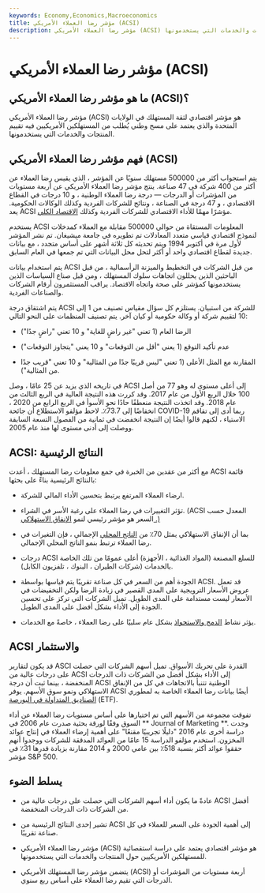 ```yaml
---
keywords: Economy,Economics,Macroeconomics
title: مؤشر رضا العملاء الأمريكي (ACSI)
description: مؤشر رضا العملاء الأمريكي (ACSI) هو مؤشر اقتصادي يعتمد على مسح المستهلكين الأمريكيين حول المنتجات والخدمات التي يستخدمونها.
---
```


# مؤشر رضا العملاء الأمريكي (ACSI)
## ما هو مؤشر رضا العملاء الأمريكي (ACSI)؟

مؤشر رضا العملاء الأمريكي (ACSI) هو مؤشر اقتصادي لثقة المستهلك في الولايات المتحدة والذي يعتمد على مسح وطني يُطلب من المستهلكين الأمريكيين فيه تقييم المنتجات والخدمات التي يستخدمونها.

## فهم مؤشر رضا العملاء الأمريكي (ACSI)

يتم استجواب أكثر من 500000 مستهلك سنويًا عن المؤشر ، الذي يقيس رضا العملاء عن أكثر من 400 شركة في 47 صناعة. ينتج مؤشر رضا العملاء الأمريكي عن أربعة مستويات من المؤشرات أو الدرجات — درجة رضا العملاء الوطنية ، و 10 درجات في القطاع الاقتصادي ، و 47 درجة في الصناعة ، ونتائج للشركات الفردية وكذلك الوكالات الحكومية. يعد ACSI مؤشرًا مهمًا للأداء الاقتصادي للشركات الفردية وكذلك [الاقتصاد الكلي](/macroeconomics).

يستخدم ACSI المعلومات المستقاة من حوالي 500000 مقابلة مع العملاء كمدخلات لنموذج اقتصادي قياسي متعدد المعادلات تم تطويره في جامعة ميشيغان. تم نشر المؤشر لأول مرة في أكتوبر 1994 ويتم تحديثه كل ثلاثة أشهر على أساس متجدد ، مع بيانات جديدة لقطاع اقتصادي واحد أو أكثر لتحل محل البيانات التي تم جمعها في العام السابق.

يتم استخدام بيانات ACSI من قبل الشركات في التخطيط والميزنة الرأسمالية ، من قبل الباحثين الذين يحللون اتجاهات سلوك المستهلك ، ومن قبل صناع السياسات الذين يستخدمونها كمؤشر على صحة واتجاه الاقتصاد. يراقب المستثمرون أرقام الشركات والصناعات الفردية.

يتم اشتقاق درجة ACSI للشركة من استبيان. يستلزم كل سؤال مقياس تصنيف من 1 إلى 10 لتقييم شركة أو وكالة حكومية أو كيان آخر. يتم تصنيف المنظمات على النحو التالي:

- الرضا العام (1 تعني "غير راضٍ للغاية" و 10 تعني "راضٍ جدًا")

- عدم تأكيد التوقع (1 يعني "أقل من التوقعات" و 10 يعني "يتجاوز التوقعات")

- المقارنة مع المثل الأعلى (1 تعني "ليس قريبًا جدًا من المثالية" و 10 تعني "قريب جدًا من المثالية").

في تاريخه الذي يزيد عن 25 عامًا ، وصل ACSI إلى أعلى مستوى له وهو 77 من أصل 100 خلال الربع الأول من عام 2017. وقد كررت هذه النتيجة العالية في الربع الثالث من عام 2018. وقد اتخذت النتيجة منعطفًا حادًا نحو الأسوأ في الربع الرابع من 2020 ، انخفاضًا إلى 73.7٪. لاحظ مؤلفو الاستطلاع أن جائحة COVID-19 ربما أدى إلى تفاقم الاستياء ، لكنهم قالوا أيضًا إن النتيجة انخفضت في ثمانية من الفصول التسعة السابقة ووصلت إلى أدنى مستوى لها منذ عام 2005.

## ACSI: النتائج الرئيسية

مع أكثر من عقدين من الخبرة في جمع معلومات رضا المستهلك ، أعدت ACSI قائمة بالنتائج الرئيسية بناءً على بحثها:

- ارضاء العملاء المرتفع يرتبط بتحسين الأداء المالي للشركة.

- تؤثر التغييرات في رضا العملاء على رغبة الأسر في الشراء. (ACSI المعدل حسب السعر هو مؤشر رئيسي لنمو [الإنفاق الاستهلاكي .)](/consumer-spending)

- بما أن الإنفاق الاستهلاكي يمثل 70٪ من [الناتج المحلي](/gdp) الإجمالي ، فإن التغيرات في رضا العملاء ترتبط بنمو الناتج المحلي الإجمالي.

- درجات ACSI للسلع المصنعة (المواد الغذائية ، الأجهزة) أعلى عمومًا من تلك الخاصة بالخدمات (شركات الطيران ، البنوك ، تلفزيون الكابل).

- الجودة أهم من السعر في كل صناعة تقريبًا يتم قياسها بواسطة ACSI. قد تعمل عروض الأسعار الترويجية على المدى القصير في زيادة الرضا ولكن التخفيضات في الأسعار ليست مستدامة على المدى الطويل. تميل الشركات التي تركز على تحسين الجودة إلى الأداء بشكل أفضل على المدى الطويل.

- يؤثر نشاط [الدمج والاستحواذ](/mergersandacquisitions) بشكل عام سلبيًا على رضا العملاء ، خاصةً مع الخدمات.

## ACSI والاستثمار

قد يكون لتقارير ASCI القدرة على تحريك الأسواق. تميل أسهم الشركات التي حصلت على درجات عالية من ACSI إلى الأداء بشكل أفضل من الشركات ذات الدرجات المنخفضة ، بينما ثبت أن درجة ACSI الوطنية تتنبأ بالاتجاهات في كل من الإنفاق الاستهلاكي ونمو سوق الأسهم. يوفر ACSI أيضًا بيانات رضا العملاء الخاصة به لمطوري [الصناديق المتداولة في البورصة](/etf) (ETF).

تفوقت مجموعة من الأسهم التي تم اختيارها على أساس مستويات رضا العملاء عن أداء السوق وفقًا لورقة بحثية صدرت عام 2006 في ** Journal of Marketing **. وجدت دراسة أخرى عام 2016 "دليلًا تجريبيًا مقنعًا" على أهمية إرضاء العملاء في إنتاج عوائد المخزون. استخدم مؤلفو الدراسة 15 عامًا من العوائد المدققة للشركات ووجدوا أنهم حققوا عوائد أكثر بنسبة 518٪ بين عامي 2000 و 2014 مقارنة بزيادة قدرها 31٪ في مؤشر S&P 500.

## يسلط الضوء

- عادةً ما يكون أداء أسهم الشركات التي حصلت على درجات عالية من ACSI أفضل من الشركات ذات الدرجات المنخفضة.

- تشير إحدى النتائج الرئيسية من ACSI إلى أهمية الجودة على السعر للعملاء في كل صناعة تقريبًا.

- مؤشر رضا العملاء الأمريكي (ACSI) هو مؤشر اقتصادي يعتمد على دراسة استقصائية للمستهلكين الأمريكيين حول المنتجات والخدمات التي يستخدمونها.

- يتضمن مؤشر رضا المستهلك الأمريكي (ACSI) أربعة مستويات من المؤشرات أو الدرجات التي تقيم رضا العملاء على أساس ربع سنوي.

